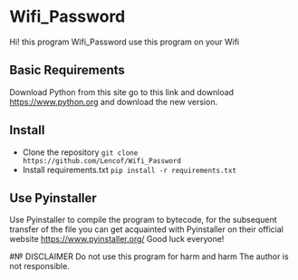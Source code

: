 # Wifi_Password

Hi! this program Wifi_Password
use this program on your Wifi

## Basic Requirements
Download Python from this site go to this link and download https://www.python.org and download the new version.


## Install
- Clone the repository `git clone https://github.com/Lencof/Wifi_Password`
- Install requirements.txt `pip install -r requirements.txt`


## Use Pyinstaller
Use Pyinstaller to compile the program to bytecode, for the subsequent transfer of the file you can get acquainted with Pyinstaller on their official website https://www.pyinstaller.org/ Good luck everyone!


#№ DISCLAIMER
Do not use this program for harm and harm
The author is not responsible.
